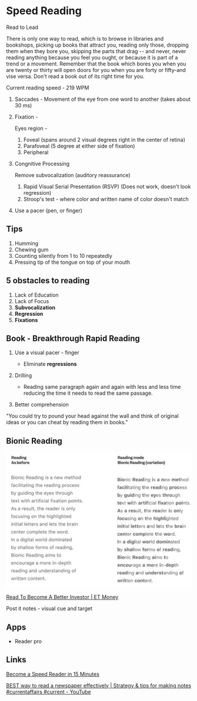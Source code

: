 # Speed Reading

Read to Lead

There is only one way to read, which is to browse in libraries and bookshops, picking up books that attract you, reading only those, dropping them when they bore you, skipping the parts that drag -- and never, never reading anything because you feel you ought, or because it is part of a trend or a movement. Remember that the book which bores you when you are twenty or thirty will open doors for you when you are forty or fifty-and vise versa. Don't read a book out of its right time for you.

Current reading speed - 219 WPM

1. Saccades - Movement of the eye from one word to another (takes about 30 ms)
2. Fixation -

    Eyes region -

    1. Foveal (spans around 2 visual degrees right in the center of retina)
    2. Parafoveal (5 degree at either side of fixation)
    3. Peripheral

3. Congnitive Processing

    Remove subvocalization (auditory reassurance)

   1. Rapid Visual Serial Presentation (RSVP) (Does not work, doesn't look regression)
   2. Stroop's test - where color and written name of color doesn't match

4. Use a pacer (pen, or finger)

## Tips

1. Humming
2. Chewing gum
3. Counting silently from 1 to 10 repeatedly
4. Pressing tip of the tongue on top of your mouth

## 5 obstacles to reading

1. Lack of Education
2. Lack of Focus
3. **Subvocalization**
4. **Regression**
5. **Fixations**

## Book - Breakthrough Rapid Reading

1. Use a visual pacer - finger
    - Eliminate **regressions**

2. Drilling
    - Reading same paragraph again and again with less and less time reducing the time it needs to read the same passage.

3. Better comprehension

"You could try to pound your head against the wall and think of original ideas or you can cheat by reading them in books."

## Bionic Reading

![image](../../media/Learning-Intro_Speed-Reading-image1.jpg)

[Read To Become A Better Investor | ET Money](https://youtu.be/_Y1Bn_OWCOA)

Post it notes - visual cue and target

## Apps

- Reader pro

## Links

[Become a Speed Reader in 15 Minutes](https://www.youtube.com/watch?v=HB__TF9rp0E)

[BEST way to read a newspaper effectively | Strategy & tips for making notes #currentaffairs #current - YouTube](https://www.youtube.com/watch?v=MCFA7_wXA_s)
